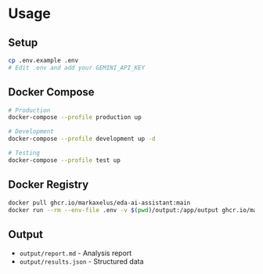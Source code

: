 # Usage

## Setup
```bash
cp .env.example .env
# Edit .env and add your GEMINI_API_KEY
```

## Docker Compose
```bash
# Production
docker-compose --profile production up

# Development
docker-compose --profile development up -d

# Testing
docker-compose --profile test up
```

## Docker Registry
```bash
docker pull ghcr.io/markaxelus/eda-ai-assistant:main
docker run --rm --env-file .env -v $(pwd)/output:/app/output ghcr.io/markaxelus/eda-ai-assistant:main
```

## Output
- `output/report.md` - Analysis report
- `output/results.json` - Structured data
